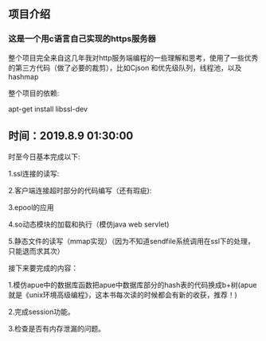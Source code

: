 ## 项目介绍


### 这是一个用c语言自己实现的https服务器


整个项目完全来自这几年我对http服务端编程的一些理解和思考，使用了一些优秀的第三方代码（做了必要的裁剪），比如Cjson 和优先级队列，线程池，以及hashmap



整个项目的依赖:


apt-get install libssl-dev



## 时间：2019.8.9  01:30:00


时至今日基本完成以下:


1.ssl连接的读写:


2.客户端连接超时部分的代码编写（还有瑕疵):

 
3.epool的应用


4.so动态模块的加载和执行（模仿java web servlet)


5.静态文件的读写（mmap实现）（因为不知道sendfile系统调用在ssl下的处理，只能退而求其次）

 
接下来要完成的内容：


1.模仿apue中的数据库函数把apue中数据库部分的hash表的代码换成b+树(apue就是《unix环境高级编程》，这本书每次读的时候都会有新的收获，推荐！)


2.完成session功能。


3.检查是否有内存泄漏的问题。


                                        
                                                                        
